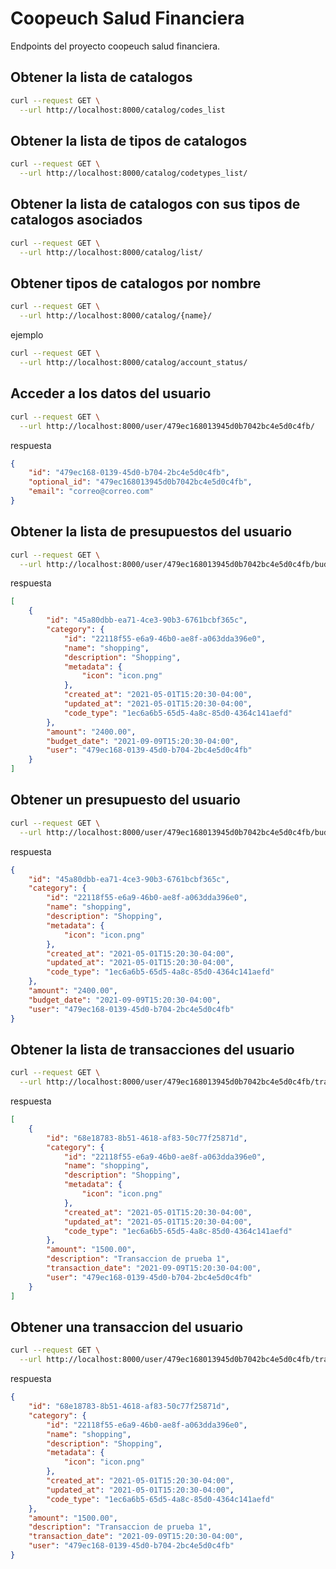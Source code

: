 # Coopeuch Salud Financiera

Endpoints del proyecto coopeuch salud financiera.

## Obtener la lista de catalogos

```bash
curl --request GET \
  --url http://localhost:8000/catalog/codes_list 
```

## Obtener la lista de tipos de catalogos

```bash
curl --request GET \
  --url http://localhost:8000/catalog/codetypes_list/
```

## Obtener la lista de catalogos con sus tipos de catalogos asociados

```bash
curl --request GET \
  --url http://localhost:8000/catalog/list/
```

## Obtener tipos de catalogos por nombre

```bash
curl --request GET \
  --url http://localhost:8000/catalog/{name}/
```

ejemplo

```bash
curl --request GET \
  --url http://localhost:8000/catalog/account_status/
```

## Acceder a los datos del usuario

```bash
curl --request GET \
  --url http://localhost:8000/user/479ec168013945d0b7042bc4e5d0c4fb/
```

respuesta

```json
{
    "id": "479ec168-0139-45d0-b704-2bc4e5d0c4fb",
    "optional_id": "479ec168013945d0b7042bc4e5d0c4fb",
    "email": "correo@correo.com"
}
```

## Obtener la lista de presupuestos del usuario

```bash
curl --request GET \
  --url http://localhost:8000/user/479ec168013945d0b7042bc4e5d0c4fb/budgets/
```

respuesta

```json
[
    {
        "id": "45a80dbb-ea71-4ce3-90b3-6761bcbf365c",
        "category": {
            "id": "22118f55-e6a9-46b0-ae8f-a063dda396e0",
            "name": "shopping",
            "description": "Shopping",
            "metadata": {
                "icon": "icon.png"
            },
            "created_at": "2021-05-01T15:20:30-04:00",
            "updated_at": "2021-05-01T15:20:30-04:00",
            "code_type": "1ec6a6b5-65d5-4a8c-85d0-4364c141aefd"
        },
        "amount": "2400.00",
        "budget_date": "2021-09-09T15:20:30-04:00",
        "user": "479ec168-0139-45d0-b704-2bc4e5d0c4fb"
    }
]
```

## Obtener un presupuesto del usuario

```bash
curl --request GET \
  --url http://localhost:8000/user/479ec168013945d0b7042bc4e5d0c4fb/budgets/45a80dbbea714ce390b3-6761bcbf365c/
```
respuesta

```json
{
    "id": "45a80dbb-ea71-4ce3-90b3-6761bcbf365c",
    "category": {
        "id": "22118f55-e6a9-46b0-ae8f-a063dda396e0",
        "name": "shopping",
        "description": "Shopping",
        "metadata": {
            "icon": "icon.png"
        },
        "created_at": "2021-05-01T15:20:30-04:00",
        "updated_at": "2021-05-01T15:20:30-04:00",
        "code_type": "1ec6a6b5-65d5-4a8c-85d0-4364c141aefd"
    },
    "amount": "2400.00",
    "budget_date": "2021-09-09T15:20:30-04:00",
    "user": "479ec168-0139-45d0-b704-2bc4e5d0c4fb"
}
```

## Obtener la lista de transacciones del usuario


```bash
curl --request GET \
  --url http://localhost:8000/user/479ec168013945d0b7042bc4e5d0c4fb/transactions/
```

respuesta

```json
[
    {
        "id": "68e18783-8b51-4618-af83-50c77f25871d",
        "category": {
            "id": "22118f55-e6a9-46b0-ae8f-a063dda396e0",
            "name": "shopping",
            "description": "Shopping",
            "metadata": {
                "icon": "icon.png"
            },
            "created_at": "2021-05-01T15:20:30-04:00",
            "updated_at": "2021-05-01T15:20:30-04:00",
            "code_type": "1ec6a6b5-65d5-4a8c-85d0-4364c141aefd"
        },
        "amount": "1500.00",
        "description": "Transaccion de prueba 1",
        "transaction_date": "2021-09-09T15:20:30-04:00",
        "user": "479ec168-0139-45d0-b704-2bc4e5d0c4fb"
    }
]
```

## Obtener una transaccion del usuario

```bash
curl --request GET \
  --url http://localhost:8000/user/479ec168013945d0b7042bc4e5d0c4fb/transactions/68e18783-8b51-4618-af83-50c77f25871d/
```
respuesta

```json
{
    "id": "68e18783-8b51-4618-af83-50c77f25871d",
    "category": {
        "id": "22118f55-e6a9-46b0-ae8f-a063dda396e0",
        "name": "shopping",
        "description": "Shopping",
        "metadata": {
            "icon": "icon.png"
        },
        "created_at": "2021-05-01T15:20:30-04:00",
        "updated_at": "2021-05-01T15:20:30-04:00",
        "code_type": "1ec6a6b5-65d5-4a8c-85d0-4364c141aefd"
    },
    "amount": "1500.00",
    "description": "Transaccion de prueba 1",
    "transaction_date": "2021-09-09T15:20:30-04:00",
    "user": "479ec168-0139-45d0-b704-2bc4e5d0c4fb"
}
```